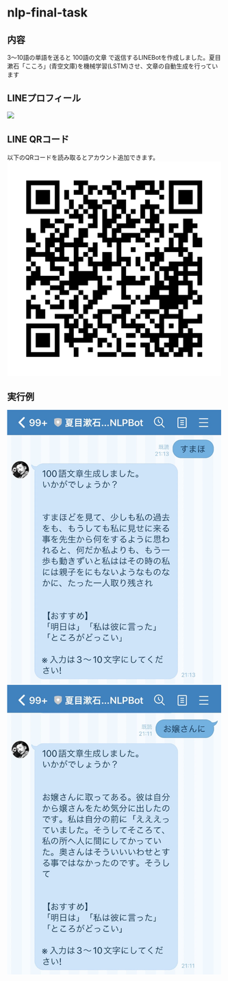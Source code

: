 # nlp-final-task

## 内容
3〜10語の単語を送ると 100語の文章 で返信するLINEBotを作成しました。夏目漱石「こころ」(青空文庫)を機械学習(LSTM)させ、文章の自動生成を行っています

## LINEプロフィール
<img width = 500 src = "Pic/README/LINE_プロフィール画面.jpg">

## LINE QRコード
以下のQRコードを読み取るとアカウント追加できます。
<img width = 500 src = "Pic/README/LINE_QRコード.png">

## 実行例

<img width = 500 src = "Pic/README/LINE_実行例_すまほ.jpg">

<img width = 500 src = "Pic/README/LINE_実行例_お嬢さんに.jpg">